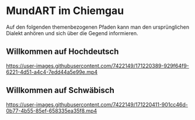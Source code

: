 # MundART im Chiemgau

Auf den folgenden themenbezogenen Pfaden kann man den ursprünglichen Dialekt anhören und sich über die Gegend informieren.

## Willkommen auf Hochdeutsch



https://user-images.githubusercontent.com/7422149/171220389-929f64f9-6221-4d51-a4c4-7edd44a5e99e.mp4



## Willkommen auf Schwäbisch




https://user-images.githubusercontent.com/7422149/171220411-901cc46d-0b77-4b55-85ef-658335ea35f8.mp4

